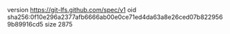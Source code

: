 version https://git-lfs.github.com/spec/v1
oid sha256:0f10e296a2377afb6666ab00e0ce71ed4da63a8e26ced07b8229569b89916cd5
size 2875
